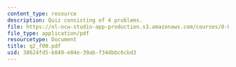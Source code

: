 ```yaml
---
content_type: resource
description: Quiz consisting of 4 problems.
file: https://ol-ocw-studio-app-production.s3.amazonaws.com/courses/8-022-physics-ii-electricity-and-magnetism-fall-2004/38624fd5b849e04e39abf34dbbc6cbd3_q2_f00.pdf
file_type: application/pdf
resourcetype: Document
title: q2_f00.pdf
uid: 38624fd5-b849-e04e-39ab-f34dbbc6cbd3
---
```

